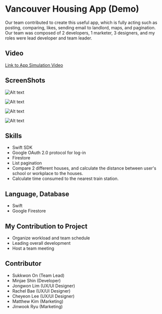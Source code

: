 # Vancouver Housing App (Demo)

Our team contributed to create this useful app, which is fully acting such as posting, comparing, likes, sending email to landlord, maps, and pagination. Our team was composed of 2 developers, 1 marketer, 3 designers, and my roles were lead developer and team leader.

## Video
[Link to App Simulation Video](https://www.youtube.com/watch?v=VGT1ebh8y7s)

## ScreenShots
![Alt text](https://firebasestorage.googleapis.com/v0/b/oskj-5ed7f.appspot.com/o/Simulator%20Screen%20Shot%20-%20iPhone%2011%20-%202021-04-19%20at%2000.12.02.png?alt=media&token=6287b6dd-7b41-4736-ae0e-b758946931ee "image")

![Alt text](https://firebasestorage.googleapis.com/v0/b/oskj-5ed7f.appspot.com/o/%E1%84%89%E1%85%B3%E1%84%8F%E1%85%B3%E1%84%85%E1%85%B5%E1%86%AB%E1%84%89%E1%85%A3%E1%86%BA%202021-04-19%20%E1%84%8B%E1%85%A9%E1%84%8C%E1%85%A5%E1%86%AB%2012.01.17.png?alt=media&token=8e874a01-28e9-4293-aa54-ea05704c2dc6 "image")

![Alt text](https://firebasestorage.googleapis.com/v0/b/oskj-5ed7f.appspot.com/o/%E1%84%89%E1%85%B3%E1%84%8F%E1%85%B3%E1%84%85%E1%85%B5%E1%86%AB%E1%84%89%E1%85%A3%E1%86%BA%202021-04-19%20%E1%84%8B%E1%85%A9%E1%84%8C%E1%85%A5%E1%86%AB%2012.00.51.png?alt=media&token=4609449d-7538-4153-bd05-82fc5fb7b170 "image")

![Alt text](https://firebasestorage.googleapis.com/v0/b/oskj-5ed7f.appspot.com/o/%E1%84%89%E1%85%B3%E1%84%8F%E1%85%B3%E1%84%85%E1%85%B5%E1%86%AB%E1%84%89%E1%85%A3%E1%86%BA%202021-04-19%20%E1%84%8B%E1%85%A9%E1%84%8C%E1%85%A5%E1%86%AB%2012.01.08.png?alt=media&token=72afb16a-57fe-4a54-9ac7-5a7278698154 "image")

## Skills

* Swift SDK
* Google OAuth 2.0 protocol for log-in
* Firestore
* List pagination
* Compare 2 different houses, and calculate the distance between user's school or workplace to the houses.
* Calculate time consumed to the nearest train station.

## Language, Database

* Swift
* Google Firestore

## My Contribution to Project

* Organize workload and team schedule
* Leading overall development
* Host a team meeting

## Contributor

* Sukkwon On (Team Lead)
* Minjae Shin (Developer)
* Jongwon Lim (UX/UI Designer)
* Rachel Bae (UX/UI Designer)
* Cheyeon Lee (UX/UI Designer)
* Matthew Kim (Marketing)
* Jinwook Ryu (Marketing)
